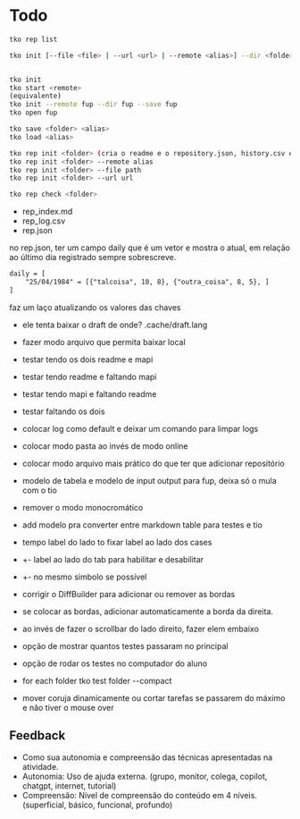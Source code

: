 # Todo

```bash
tko rep list

tko init [--file <file> | --url <url> | --remote <alias>] --dir <folder> --save <alias>


tko init
tko start <remote> 
(equivalente) 
tko init --remote fup --dir fup --save fup
tko open fup

tko save <folder> <alias>
tko load <alias>

tko rep init <folder> (cria o readme e o repository.json, history.csv e daily.json)
tko rep init <folder> --remote alias
tko rep init <folder> --file path
tko rep init <folder> --url url

tko rep check <folder>
```

- rep_index.md
- rep_log.csv
- rep.json

no rep.json, ter um campo daily que é um vetor e mostra o atual, em relação ao último dia registrado
sempre sobrescreve.

```txt
daily = [
    "25/04/1984" = [{"talcoisa", 10, 8}, {"outra_coisa", 8, 5}, ]
]

```

faz um laço atualizando os valores das chaves

- ele tenta baixar o draft de onde? .cache/draft.lang
- fazer modo arquivo que permita baixar local
- testar tendo os dois readme e mapi
- testar tendo readme e faltando mapi
- testar tendo mapi e faltando readme
- testar faltando os dois

- colocar log como default e deixar um comando para limpar logs
- colocar modo pasta ao invés de modo online
- colocar modo arquivo mais prático do que ter que adicionar repositório
- modelo de tabela e modelo de input output para fup, deixa só o mula com o tio
- remover o modo monocromático
- add modelo pra converter entre markdown table para testes e tio
- tempo label do lado to fixar label ao lado dos cases
- +- label ao lado do tab para habilitar e desabilitar
- +- no mesmo simbolo se possível

- corrigir o DiffBuilder para adicionar ou remover as bordas
- se colocar as bordas, adicionar automaticamente a borda da direita.
- ao invés de fazer o scrollbar do lado direito, fazer elem embaixo

- opção de mostrar quantos testes passaram no principal
- opção de rodar os testes no computador do aluno
- for each folder tko test folder --compact
- mover coruja dinamicamente ou cortar tarefas se passarem do máximo e não tiver o mouse over

## Feedback

- Como sua autonomia e compreensão das técnicas apresentadas na atividade.
- Autonomia: Uso de ajuda externa. (grupo, monitor, colega, copilot, chatgpt, internet, tutorial)
- Compreensão: Nível de compreensão do conteúdo em 4 níveis. (superficial, básico, funcional, profundo)

